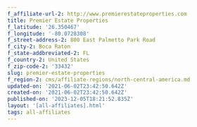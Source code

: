 ```yaml
---
f_affiliate-url-2: http://www.premierestateproperties.com
title: Premier Estate Properties
f_latitude: '26.350467'
f_longitude: '-80.0728308'
f_street-address-2: 800 East Palmetto Park Road­
f_city-2: Boca Raton­
f_state-addbreviated-2: FL­
f_country-2: United States
f_zip-code-2: '33432'
slug: premier-estate-properties
f_region-2: cms/affiliate-regions/north-central-america.md
updated-on: '2021-06-02T23:42:50.642Z'
created-on: '2021-06-02T23:42:50.642Z'
published-on: '2023-12-05T18:21:52.835Z'
layout: '[all-affiliates].html'
tags: all-affiliates
---
```



